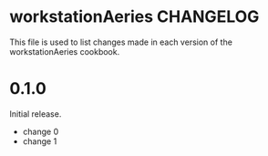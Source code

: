 # workstationAeries CHANGELOG

This file is used to list changes made in each version of the workstationAeries cookbook.

# 0.1.0

Initial release.

- change 0
- change 1

